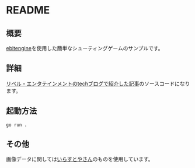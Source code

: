 # README
## 概要
[ebitengine](https://ebitengine.org/ja/)を使用した簡単なシューティングゲームのサンプルです。

## 詳細
[リベル・エンタテインメントのtechブログで紹介した記事](https://tech.liberent.co.jp/entry/2023/11/01/000000)のソースコードになります。


## 起動方法 
```
go run .
```

## その他
画像データに関しては[いらすとやさん](https://www.irasutoya.com/)のものを使用しています。